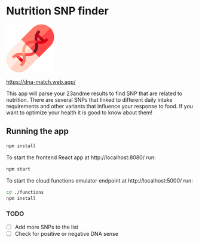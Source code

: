 # Nutrition SNP finder

![Logo](<src/assets/dna-match-logo.png>)

  https://dna-match.web.app/
  
  This app will parse your 23andme results to find SNP that are related to nutrition.
  There are several SNPs that linked to different daily intake requirements and other variants that influence your response to food.
  If you want to optimize your health it is good to know about them!

## Running the app

```bash
npm install
```

  To start the frontend React app at http://localhost:8080/ run:

```bash
npm start
```

  To start the cloud functions emulator endpoint at http://localhost:5000/ run:

```bash
cd ./functions
npm install
```

### TODO

- [ ] Add more SNPs to the list
- [ ] Check for positive or negative DNA sense
